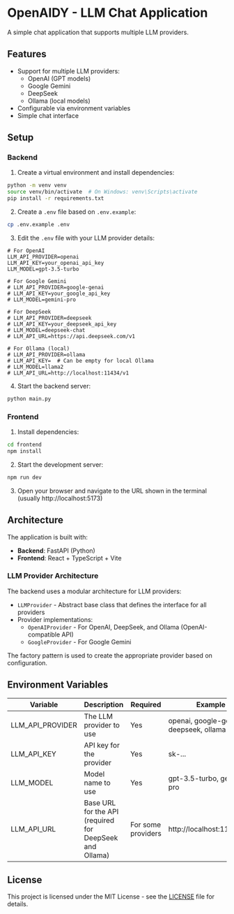 # OpenAIDY - LLM Chat Application

A simple chat application that supports multiple LLM providers.

## Features

- Support for multiple LLM providers:
  - OpenAI (GPT models)
  - Google Gemini
  - DeepSeek
  - Ollama (local models)
- Configurable via environment variables
- Simple chat interface

## Setup

### Backend

1. Create a virtual environment and install dependencies:

```bash
python -m venv venv
source venv/bin/activate  # On Windows: venv\Scripts\activate
pip install -r requirements.txt
```

2. Create a `.env` file based on `.env.example`:

```bash
cp .env.example .env
```

3. Edit the `.env` file with your LLM provider details:

```
# For OpenAI
LLM_API_PROVIDER=openai
LLM_API_KEY=your_openai_api_key
LLM_MODEL=gpt-3.5-turbo

# For Google Gemini
# LLM_API_PROVIDER=google-genai
# LLM_API_KEY=your_google_api_key
# LLM_MODEL=gemini-pro

# For DeepSeek
# LLM_API_PROVIDER=deepseek
# LLM_API_KEY=your_deepseek_api_key
# LLM_MODEL=deepseek-chat
# LLM_API_URL=https://api.deepseek.com/v1

# For Ollama (local)
# LLM_API_PROVIDER=ollama
# LLM_API_KEY=  # Can be empty for local Ollama
# LLM_MODEL=llama2
# LLM_API_URL=http://localhost:11434/v1
```

4. Start the backend server:

```bash
python main.py
```

### Frontend

1. Install dependencies:

```bash
cd frontend
npm install
```

2. Start the development server:

```bash
npm run dev
```

3. Open your browser and navigate to the URL shown in the terminal (usually http://localhost:5173)

## Architecture

The application is built with:

- **Backend**: FastAPI (Python)
- **Frontend**: React + TypeScript + Vite

### LLM Provider Architecture

The backend uses a modular architecture for LLM providers:

- `LLMProvider` - Abstract base class that defines the interface for all providers
- Provider implementations:
  - `OpenAIProvider` - For OpenAI, DeepSeek, and Ollama (OpenAI-compatible API)
  - `GoogleProvider` - For Google Gemini

The factory pattern is used to create the appropriate provider based on configuration.

## Environment Variables

| Variable | Description | Required | Example |
|----------|-------------|----------|---------|
| LLM_API_PROVIDER | The LLM provider to use | Yes | openai, google-genai, deepseek, ollama |
| LLM_API_KEY | API key for the provider | Yes | sk-... |
| LLM_MODEL | Model name to use | Yes | gpt-3.5-turbo, gemini-pro |
| LLM_API_URL | Base URL for the API (required for DeepSeek and Ollama) | For some providers | http://localhost:11434/v1 |

## License

This project is licensed under the MIT License - see the [LICENSE](LICENSE) file for details.
